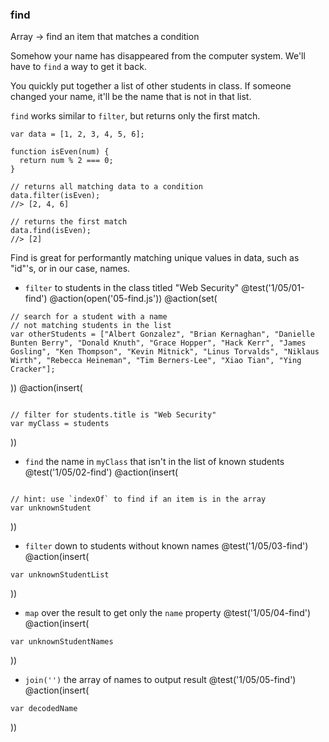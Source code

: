 ### find
Array -> find an item that matches a condition

Somehow your name has disappeared from the computer system. We'll have to `find` a way to get it back.

You quickly put together a list of other students in class. If someone changed your name, it'll be the name that is not in that list.

`find` works similar to `filter`, but returns only the first match.

```
var data = [1, 2, 3, 4, 5, 6];

function isEven(num) {
  return num % 2 === 0;
}

// returns all matching data to a condition
data.filter(isEven);
//> [2, 4, 6]

// returns the first match
data.find(isEven);
//> [2]
```

Find is great for performantly matching unique values in data, such as "id"'s, or in our case, names.

+ `filter` to students in the class titled "Web Security"
@test('1/05/01-find')
@action(open('05-find.js'))
@action(set(
```
// search for a student with a name
// not matching students in the list
var otherStudents = ["Albert Gonzalez", "Brian Kernaghan", "Danielle Bunten Berry", "Donald Knuth", "Grace Hopper", "Hack Kerr", "James Gosling", "Ken Thompson", "Kevin Mitnick", "Linus Torvalds", "Niklaus Wirth", "Rebecca Heineman", "Tim Berners-Lee", "Xiao Tian", "Ying Cracker"];
```
))
@action(insert(
```

// filter for students.title is "Web Security"
var myClass = students
```
))

+ `find` the name in `myClass` that isn't in the list of known students
@test('1/05/02-find')
@action(insert(
```

// hint: use `indexOf` to find if an item is in the array
var unknownStudent  
```
))

+ `filter` down to students without known names
@test('1/05/03-find')
@action(insert(
```
var unknownStudentList
```  
))

+ `map` over the result to get only the `name` property
@test('1/05/04-find')
@action(insert(
```
var unknownStudentNames
```  
))

+ `join('')` the array of names to output result
@test('1/05/05-find')
@action(insert(
```
var decodedName
```  
))
